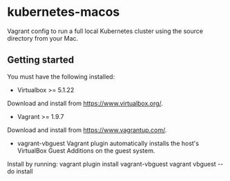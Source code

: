 # kubernetes-macos

Vagrant config to run a full local Kubernetes cluster using the source directory from your Mac.

## Getting started
You must have the following installed:

* Virtualbox >= 5.1.22

Download and install from https://www.virtualbox.org/.

* Vagrant >= 1.9.7

Download and install from https://www.vagrantup.com/.

* vagrant-vbguest Vagrant plugin
automatically installs the host's VirtualBox Guest Additions on the guest system.

Install by running: 
vagrant plugin install vagrant-vbguest
vagrant vbguest --do install


